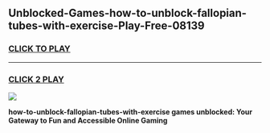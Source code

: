 
## Unblocked-Games-how-to-unblock-fallopian-tubes-with-exercise-Play-Free-08139
<h3>
<a href="https://premium76.site?title=how-to-unblock-fallopian-tubes-with-exercise&ref=18A1">CLICK TO PLAY</a></h3>
<hr>

<h3>
<a href="https://premium76.site?title=how-to-unblock-fallopian-tubes-with-exercise&ref=18A1">CLICK 2 PLAY</a>
  
</h3>

<a href="https://premium76.site?title=how-to-unblock-fallopian-tubes-with-exercise&ref=18A1"><img src="https://clearcache.store/games.png"></a>


**how-to-unblock-fallopian-tubes-with-exercise games unblocked: Your Gateway to Fun and Accessible Online Gaming**
